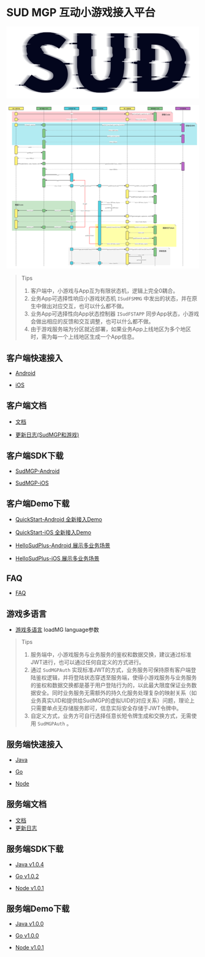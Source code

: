 # SUD MGP 互动小游戏接入平台

![SUD](app/Resource/logo.png)

![SUD](app/Resource/startup.png)

> Tips
>
> 1. 客户端中，小游戏与App互为有限状态机，逻辑上完全0耦合。
> 2. 业务App可选择性响应小游戏状态机 `ISudFSMMG` 中发出的状态，并在原生中做出对应交互，也可以什么都不做。
> 3. 业务App可选择性向App状态控制器 `ISudFSTAPP` 同步App状态，小游戏会做出相应的反馈和交互调整，也可以什么都不做。
> 4. 由于游戏服务端为分区就近部署，如果业务App上线地区为多个地区时，需为每一个上线地区生成一个App信息。

## 客户端快速接入

- [Android](app/Client/StartUp-Android.md)

- [iOS](app/Client/StartUp-iOS.md)

## 客户端文档

- [文档](app/Client/StartUp.md)

- [更新日志(SudMGP和游戏)](app/Client/ChangeLog.md)

## 客户端SDK下载

- [SudMGP-Android](https://github.com/SudTechnology/sud-mgp-android/releases)
  
- [SudMGP-iOS](https://github.com/SudTechnology/sud-mgp-ios/releases)
  

## 客户端Demo下载

- [QuickStart-Android 全新接入Demo](https://github.com/SudTechnology/hello-sud-plus-android/tree/master/project/QuickStart)

- [QuickStart-iOS 全新接入Demo](https://github.com/SudTechnology/hello-sud-plus-ios/tree/master/project/QuickStart)

- [HelloSudPlus-Android 展示多业务场景](https://github.com/SudTechnology/hello-sud-plus-android/tree/master)

- [HelloSudPlus-iOS 展示多业务场景](https://github.com/SudTechnology/hello-sud-plus-ios/tree/master)

## FAQ
- [FAQ](app/Client/FAQ/README.md)

## 游戏多语言
- [游戏多语言](app/Client/Languages/README.md) loadMG language参数

> Tips
>
> 1. 服务端中，小游戏服务与业务服务的鉴权和数据交换，建议通过标准JWT进行，也可以通过任何自定义的方式进行。
> 2. 通过 `SudMGPAuth` 实现标准JWT的方式，业务服务可保持原有客户端登陆鉴权逻辑，并将登陆状态穿透至服务端，使得小游戏服务与业务服务的鉴权和数据交换都是基于用户登陆行为的，以此最大限度保证业务数据安全。同时业务服务无需额外的持久化服务处理复杂的映射关系（如业务真实UID和提供给SudMGP的虚拟UID的对应关系）问题，理论上只需要单点无存储服务即可，信息实际安全存储于JWT令牌中。
> 3. 自定义方式，业务方可自行选择任意长短令牌生成和交换方式，无需使用 `SudMGPAuth` 。

## 服务端快速接入

- [Java](app/Server/StartUp-Java.md)

- [Go](app/Server/StartUp-Go.md)

- [Node](app/Server/StartUp-Node.md)

## 服务端文档

- [文档](app/Server/StartUp.md)
- [更新日志](app/Server/Server_Change_Log.md)

## 服务端SDK下载

- [Java v1.0.4](https://github.com/SudTechnology/sud-mgp-auth-java/releases)

- [Go v1.0.2](https://github.com/SudTechnology/sud-mgp-auth-go/releases)

- [Node v1.0.1](https://github.com/SudTechnology/sud-mgp-auth-node/releases)


## 服务端Demo下载

- [Java v1.0.0](https://github.com/SudTechnology/hello-sud-java/releases)

- [Go v1.0.0](https://github.com/SudTechnology/hello-sud-go/releases)

- [Node v1.0.1](https://github.com/SudTechnology/hello-sud-node/releases)
